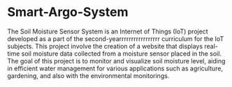 # Smart-Argo-System
The Soil Moisture Sensor System is an Internet of Things (IoT) project developed as a part of the second-yearrrrrrrrrrrrrrrrr curriculum for the IoT subjects. This project involve the creation of a website that displays real-time soil moisture data collected from a moisture sensor placed  in the soil. The goal of this project is to monitor and visualize soil moisture level, aiding in efficient water management for various applications such as agriculture, gardening, and also with the environmental monitorings.

